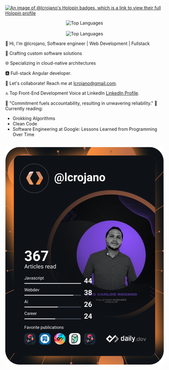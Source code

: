 
[![An image of @lcrojano's Holopin badges, which is a link to view their full Holopin profile](https://holopin.me/lcrojano)](https://holopin.io/@lcrojano)
<div  align="center">
  <img width="500" src="https://drive.google.com/u/2/uc?id=1UwMgwBaJWw8A256zOuIoUTGiNfuYhcki&export=download" alt="Top Languages">

</div>
<br>
  

<div align="center">
  <img  src="https://github-readme-stats.vercel.app/api/top-langs/?username=anuraghazra&layout=compact" alt="Top Languages">
</div>

👋 Hi, I'm @lcrojano, Software engineer |  Web Development | Fullstack 

🚀 Crafting custom software solutions

🌐 Specializing in cloud-native architectures

🅰️ Full-stack Angular developer.

🤝 Let's collaborate! Reach me at lcrojano@gmail.com.

🔝 Top Front-End Development Voice at LinkedIn [LinkedIn Profile](https://www.linkedin.com/in/lcrojano/overlay/top-voice-detail/?profileUrn=urn%3Ali%3Afsd_profile%3AACoAAASrm50B-0kLP9bKPWfIhRgYM7z6Rsl5X-w).

💬 "Commitment fuels accountability, resulting in unwavering reliability."
📖 Currently reading:
- Grokking Algorithms
- Clean Code
- Software Engineering at Google: Lessons Learned from Programming Over Time
 
 <br>    

 <div align="center"> 

 
  <a href="https://app.daily.dev/lcrojano" target="_blanck">
      <img src="https://github.com/lcrojano/lcrojano/blob/main/devcard.svg?type=wide&r=5ar" width="652" alt="luis carlos rojano's Dev Card" />
    </a>
   
 

 </div>
